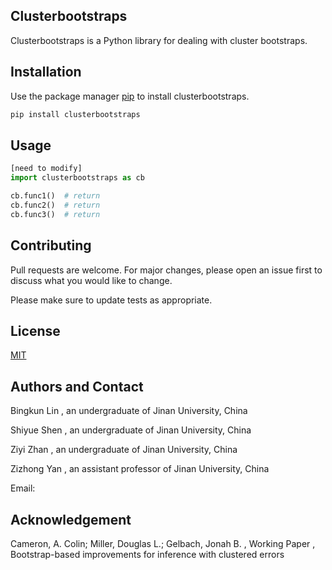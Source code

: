 ## Clusterbootstraps

Clusterbootstraps is a Python library for dealing with cluster bootstraps.

## Installation

Use the package manager [pip](https://pip.pypa.io/en/stable/) to install clusterbootstraps.

```bash
pip install clusterbootstraps
```

## Usage

```python
[need to modify]
import clusterbootstraps as cb

cb.func1()  # return
cb.func2()  # return
cb.func3()  # return 
```

## Contributing
Pull requests are welcome. For major changes, please open an issue first to discuss what you would like to change.

Please make sure to update tests as appropriate.

## License
[MIT](https://choosealicense.com/licenses/mit/)

## Authors and Contact
Bingkun Lin , an undergraduate of Jinan University, China

Shiyue Shen , an undergraduate of Jinan University, China

Ziyi Zhan , an undergraduate of Jinan University, China

Zizhong Yan , an assistant professor of Jinan University, China

Email:

## Acknowledgement
Cameron, A. Colin; Miller, Douglas L.; Gelbach, Jonah B. , Working Paper , Bootstrap-based improvements for inference with clustered errors
